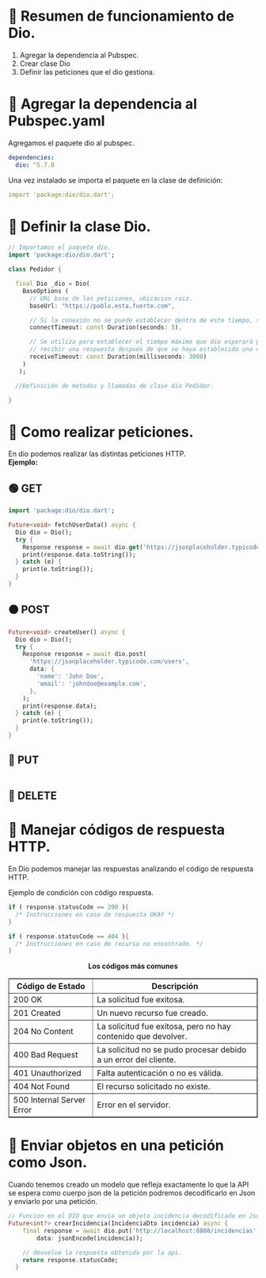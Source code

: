 # 📓 Resumen de funcionamiento de Dio.
1. Agregar la dependencia al Pubspec.
2. Crear clase Dio
3. Definir las peticiones que el dio gestiona.

# 📌 Agregar la dependencia al Pubspec.yaml
Agregamos el paquete dio al pubspec.
```yaml
dependencies:
  dio: ^5.7.0
```

Una vez instalado se importa el paquete en la clase de definición:
```yaml
import 'package:dio/dio.dart';
```

# 📌 Definir la clase Dio.
```dart
// Importamos el paquete dio.
import 'package:dio/dio.dart';

class Pedidor {

  final Dio _dio = Dio( 
    BaseOptions (
      // URL base de las peticiones, ubicacion raiz.
      baseUrl: "https://pablo.esta.fuerte.com",

      // Si la conexión no se puede establecer dentro de este tiempo, se lanzará una excepción.
      connectTimeout: const Duration(seconds: 5),

      // Se utiliza para establecer el tiempo máximo que dio esperará para 
      // recibir una respuesta después de que se haya establecido una conexión.
      receiveTimeout: const Duration(milliseconds: 3000)    
    )
   );

  //Definición de metodos y llamadas de clase dio Pedidor.

}
```

# 📌 Como realizar peticiones.
En dio podemos realizar las distintas peticiones HTTP.   
**Ejemplo:**   
## 🟢 GET
```dart
import 'package:dio/dio.dart';

Future<void> fetchUserData() async {
  Dio dio = Dio();
  try {
    Response response = await dio.get('https://jsonplaceholder.typicode.com/users/1');
    print(response.data.toString());
  } catch (e) {
    print(e.toString());
  }
}
```

## 🟠 POST
```dart
Future<void> createUser() async {
  Dio dio = Dio();
  try {
    Response response = await dio.post(
      'https://jsonplaceholder.typicode.com/users',
      data: {
        'name': 'John Doe',
        'email': 'johndoe@example.com',
      },
    );
    print(response.data);
  } catch (e) {
    print(e.toString());
  }
}
```
## 🔵 PUT
```dart
``` 
## 🔴 DELETE

# 📌 Manejar códigos de respuesta HTTP.
En Dio podemos manejar las respuestas analizando el código de respuesta HTTP.   

Ejemplo de condición con código respuesta.
```dart
if ( response.statusCode == 200 ){
  /* Instrucciones en caso de respuesta OKAY */
}

if ( response.statusCode == 404 ){
  /* Instrucciones en caso de recurso no encontrado. */ 
}
```

<div align="center">
   <strong>Los códigos más comunes</strong><br/>  
   <table border="1">
  <thead>
    <tr>
      <th>Código de Estado</th>
      <th>Descripción</th>
    </tr>
  </thead>
  <tbody>
    <tr>
      <td>200 OK</td>
      <td>La solicitud fue exitosa.</td>
    </tr>
    <tr>
      <td>201 Created</td>
      <td>Un nuevo recurso fue creado.</td>
    </tr>
    <tr>
      <td>204 No Content</td>
      <td>La solicitud fue exitosa, pero no hay contenido que devolver.</td>
    </tr>
    <tr>
      <td>400 Bad Request</td>
      <td>La solicitud no se pudo procesar debido a un error del cliente.</td>
    </tr>
    <tr>
      <td>401 Unauthorized</td>
      <td>Falta autenticación o no es válida.</td>
    </tr>
    <tr>
      <td>404 Not Found</td>
      <td>El recurso solicitado no existe.</td>
    </tr>
    <tr>
      <td>500 Internal Server Error</td>
      <td>Error en el servidor.</td>
    </tr>
  </tbody>
</table>
</div>

# 📌 Enviar objetos en una petición como Json.
Cuando tenemos creado un modelo que refleja exactamente lo que la API se espera como cuerpo json de la petición podremos decodificarlo en Json y enviarlo por una petición.
```dart
// Funcion en el DIO que envia un objeto incidencia decodificado en Json.
Future<int?> crearIncidencia(IncidenciaDto incidencia) async {
    final response = await dio.put('http://localhost:8888/incidencias',
        data: jsonEncode(incidencia));

    // devuelve la respuesta obtenida por la api.
    return response.statusCode;
  }
```
